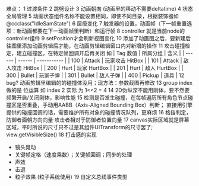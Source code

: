 难点：
1 过渡条件
2 跳劈设计
3 动画朝向 (动画里的移动不需要deltatime)
4 状态全局管理
5 动画状态组件名称不能设置相同，即使不同目录，根据装饰器如@ccclass("IdleSamState")
6 层级变化
7 触发器的设置，动画帧（下一帧重置选项：新动画都要在下一动画帧里判断）和运行帧
8 controller 就是当前node的controller组件
9 setPosition才会刷新视图变化
10 添加了动画图之后，要新建后往图里添加动画剪辑后才能，在动画剪辑编辑窗口内对新增的操作
11 攻击碰撞检定，建立碰撞区，在特定帧回调开启再关闭
如
| Tag 数值 | 所属分组   | 含义          |
| ------ | ------ | ----------- |
| 100    | Attack | 玩家攻击 HitBox |
| 101    | Attack | 敌人攻击 HitBox |
| 200    | Hurt   | 玩家 HurtBox  |
| 201    | Hurt   | 敌人 HurtBox  |
| 300    | Bullet | 玩家子弹        |
| 301    | Bullet | 敌人子弹        |
| 400    | Pickup | 道具          |
12 bug? 动画剪辑里编辑的的碰撞体没用；现方法：参数截图再修改
13 group index 做的是 位运算
如
index 2 实际 为 1<<2 = 4
14 2D伪纵深不能用刚体，要不然要频繁开启/关闭刚体，影响性能
15 检测是否发生碰撞，在每帧遍历所有角色节点碰撞区是否重叠，手动用AABB（Axis-Aligned Bounding Box）判断；
直接用引擎提供的碰撞回调的话，需要维护所有对象的碰撞情况队列，更麻烦
16 格挡判定，防御者面朝方向向量·攻击者相对于防御者位置向量
17 canvas实际区域就是屏幕区域，平时所说的尺寸只不过是其组件UITransform的尺寸罢了; view.getVisibleSize()
18 打击感的实现
- 镜头晃动
- 关键帧定格（速度乘数）；关键帧回调；同步的处理
- 声效
- 击退
- 粒子效果 (粒子系统使用)
19 自定义总线事件类型